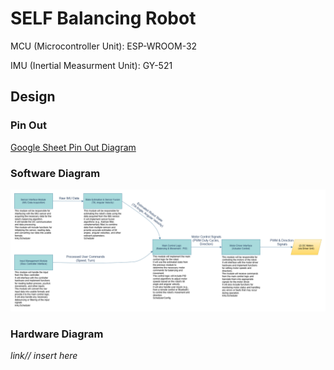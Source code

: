 # SELF Balancing Robot

MCU (Microcontroller Unit): ESP-WROOM-32 

IMU (Inertial Measurment Unit): GY-521 


## Design

### Pin Out

[Google Sheet Pin Out Diagram](https://docs.google.com/spreadsheets/d/1lCuJJPs_-ZYu7kVZD1LAmiCTTDlawlaXdf8EDxlrphQ/edit?usp=sharing)


### Software Diagram
![Software Block Diagram](./Software_Block_Diagram-Copy_of_Page-1.drawio.png)

### Hardware Diagram
_link// insert here_

